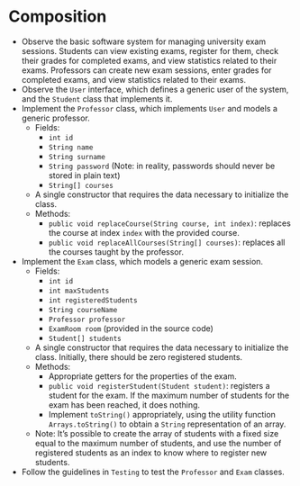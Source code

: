# Composition

* Observe the basic software system for managing university exam sessions. Students can view existing exams, register for them, check their grades for completed exams, and view statistics related to their exams. Professors can create new exam sessions, enter grades for completed exams, and view statistics related to their exams.
* Observe the `User` interface, which defines a generic user of the system, and the `Student` class that implements it.
* Implement the `Professor` class, which implements `User` and models a generic professor.
    - Fields:
        * `int id`
        * `String name`
        * `String surname`
        * `String password` (Note: in reality, passwords should never be stored in plain text)
        * `String[] courses`
    - A single constructor that requires the data necessary to initialize the class.
    - Methods:
        * `public void replaceCourse(String course, int index)`: replaces the course at index `index` with the provided course.
        * `public void replaceAllCourses(String[] courses)`: replaces all the courses taught by the professor.
* Implement the `Exam` class, which models a generic exam session.
    - Fields:
        * `int id`
        * `int maxStudents`
        * `int registeredStudents`
        * `String courseName`
        * `Professor professor`
        * `ExamRoom room` (provided in the source code)
        * `Student[] students`
    - A single constructor that requires the data necessary to initialize the class. Initially, there should be zero registered students.
    - Methods:
        * Appropriate getters for the properties of the exam.
        * `public void registerStudent(Student student)`: registers a student for the exam. If the maximum number of students for the exam has been reached, it does nothing.
        * Implement `toString()` appropriately, using the utility function `Arrays.toString()` to obtain a `String` representation of an array.
    - Note: It’s possible to create the array of students with a fixed size equal to the maximum number of students, and use the number of registered students as an index to know where to register new students.
* Follow the guidelines in `Testing` to test the `Professor` and `Exam` classes.
